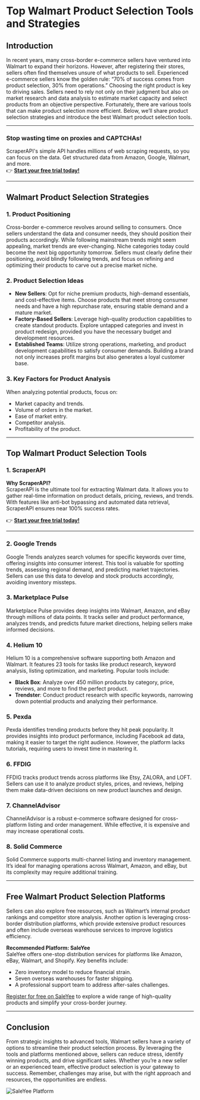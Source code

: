 # Top Walmart Product Selection Tools and Strategies

## Introduction

In recent years, many cross-border e-commerce sellers have ventured into Walmart to expand their horizons. However, after registering their stores, sellers often find themselves unsure of what products to sell. Experienced e-commerce sellers know the golden rule: “70% of success comes from product selection, 30% from operations.” Choosing the right product is key to driving sales. Sellers need to rely not only on their judgment but also on market research and data analysis to estimate market capacity and select products from an objective perspective. Fortunately, there are various tools that can make product selection more efficient. Below, we’ll share product selection strategies and introduce the best Walmart product selection tools.

---

### Stop wasting time on proxies and CAPTCHAs!  
ScraperAPI's simple API handles millions of web scraping requests, so you can focus on the data. Get structured data from Amazon, Google, Walmart, and more.  
👉 [**Start your free trial today!**](https://bit.ly/Scraperapi)

---

## Walmart Product Selection Strategies

### 1. Product Positioning

Cross-border e-commerce revolves around selling to consumers. Once sellers understand the data and consumer needs, they should position their products accordingly. While following mainstream trends might seem appealing, market trends are ever-changing. Niche categories today could become the next big opportunity tomorrow. Sellers must clearly define their positioning, avoid blindly following trends, and focus on refining and optimizing their products to carve out a precise market niche.

### 2. Product Selection Ideas

- **New Sellers**: Opt for niche premium products, high-demand essentials, and cost-effective items. Choose products that meet strong consumer needs and have a high repurchase rate, ensuring stable demand and a mature market.
- **Factory-Based Sellers**: Leverage high-quality production capabilities to create standout products. Explore untapped categories and invest in product redesign, provided you have the necessary budget and development resources.
- **Established Teams**: Utilize strong operations, marketing, and product development capabilities to satisfy consumer demands. Building a brand not only increases profit margins but also generates a loyal customer base.

### 3. Key Factors for Product Analysis

When analyzing potential products, focus on:
- Market capacity and trends.
- Volume of orders in the market.
- Ease of market entry.
- Competitor analysis.
- Profitability of the product.

---

## Top Walmart Product Selection Tools

### 1. ScraperAPI

**Why ScraperAPI?**  
ScraperAPI is the ultimate tool for extracting Walmart data. It allows you to gather real-time information on product details, pricing, reviews, and trends. With features like anti-bot bypassing and automated data retrieval, ScraperAPI ensures near 100% success rates.  

👉 [**Start your free trial today!**](https://bit.ly/Scraperapi)

---

### 2. Google Trends

Google Trends analyzes search volumes for specific keywords over time, offering insights into consumer interest. This tool is valuable for spotting trends, assessing regional demand, and predicting market trajectories. Sellers can use this data to develop and stock products accordingly, avoiding inventory missteps.

### 3. Marketplace Pulse

Marketplace Pulse provides deep insights into Walmart, Amazon, and eBay through millions of data points. It tracks seller and product performance, analyzes trends, and predicts future market directions, helping sellers make informed decisions.

### 4. Helium 10

Helium 10 is a comprehensive software supporting both Amazon and Walmart. It features 23 tools for tasks like product research, keyword analysis, listing optimization, and marketing. Popular tools include:
- **Black Box**: Analyze over 450 million products by category, price, reviews, and more to find the perfect product.
- **Trendster**: Conduct product research with specific keywords, narrowing down potential products and analyzing their performance.

### 5. Pexda

Pexda identifies trending products before they hit peak popularity. It provides insights into product performance, including Facebook ad data, making it easier to target the right audience. However, the platform lacks tutorials, requiring users to invest time in mastering it.

### 6. FFDIG

FFDIG tracks product trends across platforms like Etsy, ZALORA, and LOFT. Sellers can use it to analyze product styles, prices, and reviews, helping them make data-driven decisions on new product launches and design.

### 7. ChannelAdvisor

ChannelAdvisor is a robust e-commerce software designed for cross-platform listing and order management. While effective, it is expensive and may increase operational costs.

### 8. Solid Commerce

Solid Commerce supports multi-channel listing and inventory management. It’s ideal for managing operations across Walmart, Amazon, and eBay, but its complexity may require additional training.

---

## Free Walmart Product Selection Platforms

Sellers can also explore free resources, such as Walmart’s internal product rankings and competitor store analysis. Another option is leveraging cross-border distribution platforms, which provide extensive product resources and often include overseas warehouse services to improve logistics efficiency.

**Recommended Platform: SaleYee**  
SaleYee offers one-stop distribution services for platforms like Amazon, eBay, Walmart, and Shopify. Key benefits include:
- Zero inventory model to reduce financial strain.
- Seven overseas warehouses for faster shipping.
- A professional support team to address after-sales challenges.

[Register for free on SaleYee](https://www.saleyee.cn/register.html?fromcode=bz335832) to explore a wide range of high-quality products and simplify your cross-border journey.

---

## Conclusion

From strategic insights to advanced tools, Walmart sellers have a variety of options to streamline their product selection process. By leveraging the tools and platforms mentioned above, sellers can reduce stress, identify winning products, and drive significant sales. Whether you’re a new seller or an experienced team, effective product selection is your gateway to success. Remember, challenges may arise, but with the right approach and resources, the opportunities are endless.

![SaleYee Platform](https://resource.saleyee.cn/Content/Images/asset/blog/lQDPJwKbarRT0_DNAV7NBC6wDH_fi5Hl3gUEtEkLS4BoAA_1070_350.jpg?v=133038186)
